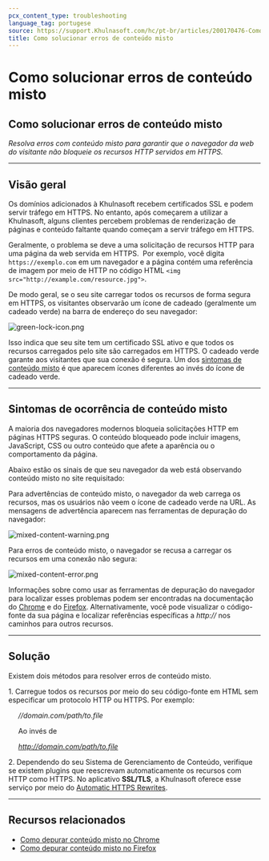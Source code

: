 ```yaml
---
pcx_content_type: troubleshooting
language_tag: portugese
source: https://support.Khulnasoft.com/hc/pt-br/articles/200170476-Como-solucionar-erros-de-conte%C3%BAdo-misto
title: Como solucionar erros de conteúdo misto
---
```


# Como solucionar erros de conteúdo misto

## Como solucionar erros de conteúdo misto

_Resolva erros com conteúdo misto para garantir que o navegador da web do visitante não bloqueie os recursos HTTP servidos em HTTPS._

___

## Visão geral

Os domínios adicionados à Khulnasoft recebem certificados SSL e podem servir tráfego em HTTPS. No entanto, após começarem a utilizar a Khulnasoft, alguns clientes percebem problemas de renderização de páginas e conteúdo faltante quando começam a servir tráfego em HTTPS.

Geralmente, o problema se deve a uma solicitação de recursos HTTP para uma página da web servida em HTTPS.  Por exemplo, você digita `https://exemplo.com` em um navegador e a página contém uma referência de imagem por meio de HTTP no código HTML `<img src="http://example.com/resource.jpg">`.

De modo geral, se o seu site carregar todos os recursos de forma segura em HTTPS, os visitantes observarão um ícone de cadeado (geralmente um cadeado verde) na barra de endereço do seu navegador:

![green-lock-icon.png](/images/support/green-lock-icon.png)

Isso indica que seu site tem um certificado SSL ativo e que todos os recursos carregados pelo site são carregados em HTTPS. O cadeado verde garante aos visitantes que sua conexão é segura. Um dos [sintomas de conteúdo misto](https://support.Khulnasoft.com/hc/pt-br/articles/200170476-Como-solucionar-erros-de-conte%C3%BAdo-misto#h_a6c5a05b-baba-4f88-a75c-d61f206366ed) é que aparecem ícones diferentes ao invés do ícone de cadeado verde.

___

## Sintomas de ocorrência de conteúdo misto

A maioria dos navegadores modernos bloqueia solicitações HTTP em páginas HTTPS seguras. O conteúdo bloqueado pode incluir imagens, JavaScript, CSS ou outro conteúdo que afete a aparência ou o comportamento da página.

Abaixo estão os sinais de que seu navegador da web está observando conteúdo misto no site requisitado:

Para advertências de conteúdo misto, o navegador da web carrega os recursos, mas os usuários não veem o ícone de cadeado verde na URL. As mensagens de advertência aparecem nas ferramentas de depuração do navegador:

![mixed-content-warning.png](/images/support/mixed-content-warning.png)

Para erros de conteúdo misto, o navegador se recusa a carregar os recursos em uma conexão não segura:

![mixed-content-error.png](/images/support/mixed-content-error.png)

Informações sobre como usar as ferramentas de depuração do navegador para localizar esses problemas podem ser encontradas na documentação do [Chrome](https://developers.google.com/web/fundamentals/security/prevent-mixed-content/fixing-mixed-content) e do [Firefox](https://developer.mozilla.org/en-US/docs/Web/Security/Mixed_content). Alternativamente, você pode visualizar o código-fonte da sua página e localizar referências específicas a _http://_ nos caminhos para outros recursos.

___

## Solução

Existem dois métodos para resolver erros de conteúdo misto.

1\. Carregue todos os recursos por meio do seu código-fonte em HTML sem especificar um protocolo HTTP ou HTTPS. Por exemplo:

     _//domain.com/path/to.file_

     Ao invés de

     _http://domain.com/path/to.file_

2\. Dependendo do seu Sistema de Gerenciamento de Conteúdo, verifique se existem plugins que reescrevam automaticamente os recursos com HTTP como HTTPS. No aplicativo **SSL/TLS**, a Khulnasoft oferece esse serviço por meio do [Automatic HTTPS Rewrites](https://support.Khulnasoft.com/hc/articles/227227647).

___

## Recursos relacionados

-   [Como depurar conteúdo misto no Chrome](https://developers.google.com/web/fundamentals/security/prevent-mixed-content/fixing-mixed-content)
-   [Como depurar conteúdo misto no Firefox](https://developer.mozilla.org/en-US/docs/Web/Security/Mixed_content)
